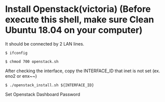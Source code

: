 # Install Openstack(victoria) (Before execute this shell, make sure Clean Ubuntu 18.04 on your computer)
It should be connected by 2 LAN lines.

```
$ ifconfig
```

```
$ chmod 700 openstack.sh
```

After checking the interface, copy the INTERFACE_ID that inet is not set (ex. eno2 or enx~~)

```
$ ./openstack_install.sh ${INTERFACE_ID}
```

Set Openstack Dashboard Password
